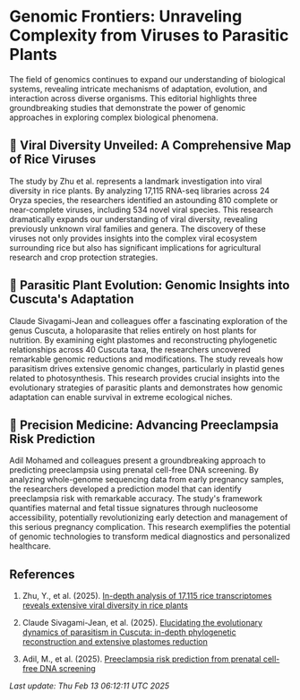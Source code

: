 # Genomic Frontiers: Unraveling Complexity from Viruses to Parasitic Plants

The field of genomics continues to expand our understanding of biological systems, revealing intricate mechanisms of adaptation, evolution, and interaction across diverse organisms. This editorial highlights three groundbreaking studies that demonstrate the power of genomic approaches in exploring complex biological phenomena.

## 🦠 Viral Diversity Unveiled: A Comprehensive Map of Rice Viruses

The study by Zhu et al. represents a landmark investigation into viral diversity in rice plants. By analyzing 17,115 RNA-seq libraries across 24 Oryza species, the researchers identified an astounding 810 complete or near-complete viruses, including 534 novel viral species. This research dramatically expands our understanding of viral diversity, revealing previously unknown viral families and genera. The discovery of these viruses not only provides insights into the complex viral ecosystem surrounding rice but also has significant implications for agricultural research and crop protection strategies.

## 🌱 Parasitic Plant Evolution: Genomic Insights into Cuscuta's Adaptation

Claude Sivagami-Jean and colleagues offer a fascinating exploration of the genus Cuscuta, a holoparasite that relies entirely on host plants for nutrition. By examining eight plastomes and reconstructing phylogenetic relationships across 40 Cuscuta taxa, the researchers uncovered remarkable genomic reductions and modifications. The study reveals how parasitism drives extensive genomic changes, particularly in plastid genes related to photosynthesis. This research provides crucial insights into the evolutionary strategies of parasitic plants and demonstrates how genomic adaptation can enable survival in extreme ecological niches.

## 🧬 Precision Medicine: Advancing Preeclampsia Risk Prediction

Adil Mohamed and colleagues present a groundbreaking approach to predicting preeclampsia using prenatal cell-free DNA screening. By analyzing whole-genome sequencing data from early pregnancy samples, the researchers developed a prediction model that can identify preeclampsia risk with remarkable accuracy. The study's framework quantifies maternal and fetal tissue signatures through nucleosome accessibility, potentially revolutionizing early detection and management of this serious pregnancy complication. This research exemplifies the potential of genomic technologies to transform medical diagnostics and personalized healthcare.

## References

1. Zhu, Y., et al. (2025). [In-depth analysis of 17,115 rice transcriptomes reveals extensive viral diversity in rice plants](https://pubmed.ncbi.nlm.nih.gov/39939599/)

2. Claude Sivagami-Jean, et al. (2025). [Elucidating the evolutionary dynamics of parasitism in Cuscuta: in-depth phylogenetic reconstruction and extensive plastomes reduction](https://pubmed.ncbi.nlm.nih.gov/39939920/)

3. Adil, M., et al. (2025). [Preeclampsia risk prediction from prenatal cell-free DNA screening](https://pubmed.ncbi.nlm.nih.gov/39939524/)

*Last update: Thu Feb 13 06:12:11 UTC 2025*
